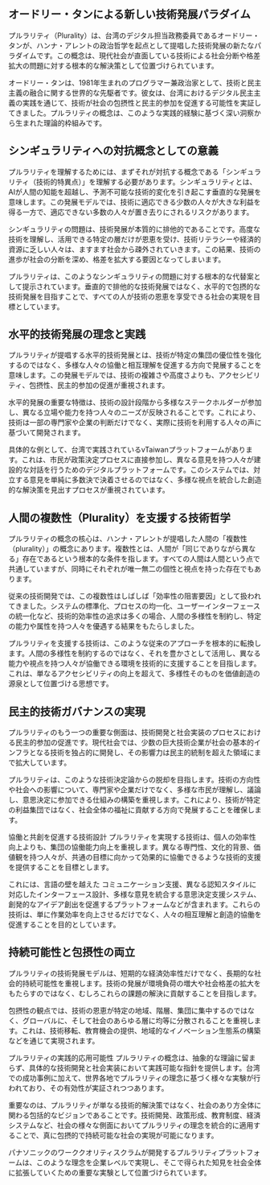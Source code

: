 ## オードリー・タンによる新しい技術発展パラダイム
プルラリティ（Plurality）は、台湾のデジタル担当政務委員であるオードリー・タンが、ハンナ・アレントの政治哲学を起点として提唱した技術発展の新たなパラダイムです。この概念は、現代社会が直面している技術による社会分断や格差拡大の問題に対する根本的な解決策として位置づけられています。

オードリー・タンは、1981年生まれのプログラマー兼政治家として、技術と民主主義の融合に関する世界的な先駆者です。彼女は、台湾におけるデジタル民主主義の実践を通じて、技術が社会の包摂性と民主的参加を促進する可能性を実証してきました。プルラリティの概念は、このような実践的経験に基づく深い洞察から生まれた理論的枠組みです。

## シンギュラリティへの対抗概念としての意義
プルラリティを理解するためには、まずそれが対抗する概念である「シンギュラリティ（技術的特異点）」を理解する必要があります。シンギュラリティとは、AIが人間の知能を超越し、予測不可能な技術的変化を引き起こす垂直的な発展を意味します。この発展モデルでは、技術に適応できる少数の人々が大きな利益を得る一方で、適応できない多数の人々が置き去りにされるリスクがあります。

シンギュラリティの問題は、技術発展が本質的に排他的であることです。高度な技術を理解し、活用できる特定の層だけが恩恵を受け、技術リテラシーや経済的資源に乏しい人々は、ますます社会から疎外されていきます。この結果、技術の進歩が社会の分断を深め、格差を拡大する要因となってしまいます。

プルラリティは、このようなシンギュラリティの問題に対する根本的な代替案として提示されています。垂直的で排他的な技術発展ではなく、水平的で包摂的な技術発展を目指すことで、すべての人が技術の恩恵を享受できる社会の実現を目標としています。

## 水平的技術発展の理念と実践
プルラリティが提唱する水平的技術発展とは、技術が特定の集団の優位性を強化するのではなく、多様な人々の協働と相互理解を促進する方向で発展することを意味します。この発展モデルでは、技術の複雑さや高度さよりも、アクセシビリティ、包摂性、民主的参加の促進が重視されます。

水平的発展の重要な特徴は、技術の設計段階から多様なステークホルダーが参加し、異なる立場や能力を持つ人々のニーズが反映されることです。これにより、技術は一部の専門家や企業の判断だけでなく、実際に技術を利用する人々の声に基づいて開発されます。

具体的な例として、台湾で実践されているvTaiwanプラットフォームがあります。これは、市民が政策決定プロセスに直接参加し、異なる意見を持つ人々が建設的な対話を行うためのデジタルプラットフォームです。このシステムでは、対立する意見を単純に多数決で決着させるのではなく、多様な視点を統合した創造的な解決策を見出すプロセスが重視されています。

## 人間の複数性（Plurality）を支援する技術哲学
プルラリティの概念の核心は、ハンナ・アレントが提唱した人間の「複数性（plurality）」の概念にあります。複数性とは、人間が「同じでありながら異なる」存在であるという根本的な条件を指します。すべての人間は人間という点で共通していますが、同時にそれぞれが唯一無二の個性と視点を持った存在でもあります。

従来の技術開発では、この複数性はしばしば「効率性の阻害要因」として扱われてきました。システムの標準化、プロセスの均一化、ユーザーインターフェースの統一化など、技術的効率性の追求は多くの場合、人間の多様性を制約し、特定の能力や属性を持つ人々を優遇する結果をもたらしました。

プルラリティを支援する技術は、このような従来のアプローチを根本的に転換します。人間の多様性を制約するのではなく、それを豊かさとして活用し、異なる能力や視点を持つ人々が協働できる環境を技術的に支援することを目指します。これは、単なるアクセシビリティの向上を超えて、多様性そのものを価値創造の源泉として位置づける思想です。

## 民主的技術ガバナンスの実現
プルラリティのもう一つの重要な側面は、技術開発と社会実装のプロセスにおける民主的参加の促進です。現代社会では、少数の巨大技術企業が社会の基本的インフラとなる技術を独占的に開発し、その影響力は民主的統制を超えた領域にまで拡大しています。

プルラリティは、このような技術決定論からの脱却を目指します。技術の方向性や社会への影響について、専門家や企業だけでなく、多様な市民が理解し、議論し、意思決定に参加できる仕組みの構築を重視します。これにより、技術が特定の利益集団ではなく、社会全体の福祉に貢献する方向で発展することを確保します。

協働と共創を促進する技術設計
プルラリティを実現する技術は、個人の効率性向上よりも、集団の協働能力向上を重視します。異なる専門性、文化的背景、価値観を持つ人々が、共通の目標に向かって効果的に協働できるような技術的支援を提供することを目標とします。

これには、言語の壁を越えた コミュニケーション支援、異なる認知スタイルに対応したインターフェース設計、多様な意見を統合する意思決定支援システム、創発的なアイデア創出を促進するプラットフォームなどが含まれます。これらの技術は、単に作業効率を向上させるだけでなく、人々の相互理解と創造的協働を促進することを目的としています。

## 持続可能性と包摂性の両立
プルラリティの技術発展モデルは、短期的な経済効率性だけでなく、長期的な社会的持続可能性を重視します。技術の発展が環境負荷の増大や社会格差の拡大をもたらすのではなく、むしろこれらの課題の解決に貢献することを目指します。

包摂性の観点では、技術の恩恵が特定の地域、階層、集団に集中するのではなく、グローバルに、そして社会のあらゆる層に均等に分散されることを重視します。これは、技術移転、教育機会の提供、地域的なイノベーション生態系の構築などを通じて実現されます。

プルラリティの実践的応用可能性
プルラリティの概念は、抽象的な理論に留まらず、具体的な技術開発と社会実装において実践可能な指針を提供します。台湾での成功事例に加えて、世界各地でプルラリティの理念に基づく様々な実験が行われており、その有効性が実証されつつあります。

重要なのは、プルラリティが単なる技術的解決策ではなく、社会のあり方全体に関わる包括的なビジョンであることです。技術開発、政策形成、教育制度、経済システムなど、社会の様々な側面においてプルラリティの理念を統合的に適用することで、真に包摂的で持続可能な社会の実現が可能になります。

パナソニックのワーククオリティスクラムが開発するプルラリティプラットフォームは、このような理念を企業レベルで実現し、そこで得られた知見を社会全体に拡張していくための重要な実験として位置づけられています。